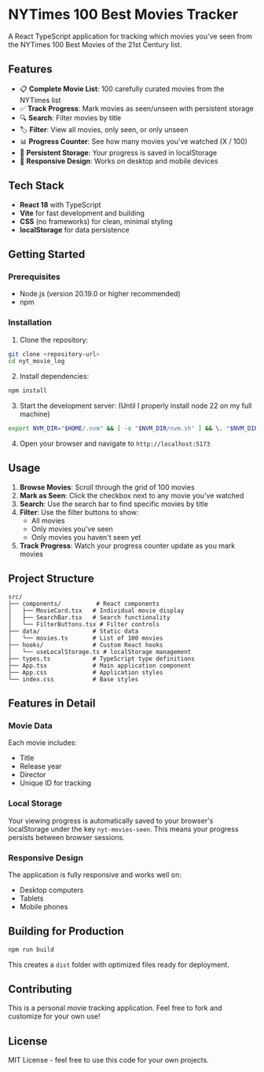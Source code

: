 # NYTimes 100 Best Movies Tracker

A React TypeScript application for tracking which movies you've seen from the NYTimes 100 Best Movies of the 21st Century list.

## Features

- 📋 **Complete Movie List**: 100 carefully curated movies from the NYTimes list
- ✅ **Track Progress**: Mark movies as seen/unseen with persistent storage
- 🔍 **Search**: Filter movies by title
- 🏷️ **Filter**: View all movies, only seen, or only unseen
- 📊 **Progress Counter**: See how many movies you've watched (X / 100)
- 💾 **Persistent Storage**: Your progress is saved in localStorage
- 📱 **Responsive Design**: Works on desktop and mobile devices

## Tech Stack

- **React 18** with TypeScript
- **Vite** for fast development and building
- **CSS** (no frameworks) for clean, minimal styling
- **localStorage** for data persistence

## Getting Started

### Prerequisites

- Node.js (version 20.19.0 or higher recommended)
- npm

### Installation

1. Clone the repository:
```bash
git clone <repository-url>
cd nyt_movie_log
```

2. Install dependencies:
```bash
npm install
```

3. Start the development server: (Until I properly install node 22 on my full machine)
```bash
export NVM_DIR="$HOME/.nvm" && [ -s "$NVM_DIR/nvm.sh" ] && \. "$NVM_DIR/nvm.sh" && npm run dev
```

4. Open your browser and navigate to `http://localhost:5173`

## Usage

1. **Browse Movies**: Scroll through the grid of 100 movies
2. **Mark as Seen**: Click the checkbox next to any movie you've watched
3. **Search**: Use the search bar to find specific movies by title
4. **Filter**: Use the filter buttons to show:
   - All movies
   - Only movies you've seen
   - Only movies you haven't seen yet
5. **Track Progress**: Watch your progress counter update as you mark movies

## Project Structure

```
src/
├── components/          # React components
│   ├── MovieCard.tsx   # Individual movie display
│   ├── SearchBar.tsx   # Search functionality
│   └── FilterButtons.tsx # Filter controls
├── data/               # Static data
│   └── movies.ts       # List of 100 movies
├── hooks/              # Custom React hooks
│   └── useLocalStorage.ts # localStorage management
├── types.ts            # TypeScript type definitions
├── App.tsx             # Main application component
├── App.css             # Application styles
└── index.css           # Base styles
```

## Features in Detail

### Movie Data
Each movie includes:
- Title
- Release year
- Director
- Unique ID for tracking

### Local Storage
Your viewing progress is automatically saved to your browser's localStorage under the key `nyt-movies-seen`. This means your progress persists between browser sessions.

### Responsive Design
The application is fully responsive and works well on:
- Desktop computers
- Tablets
- Mobile phones

## Building for Production

```bash
npm run build
```

This creates a `dist` folder with optimized files ready for deployment.

## Contributing

This is a personal movie tracking application. Feel free to fork and customize for your own use!

## License

MIT License - feel free to use this code for your own projects.
